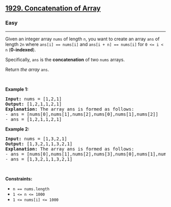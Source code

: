 <h2><a href="https://leetcode.com/problems/concatenation-of-array/">1929. Concatenation of Array</a></h2><h3>Easy</h3><hr><div style="user-select: auto;"><p style="user-select: auto;">Given an integer array <code style="user-select: auto;">nums</code> of length <code style="user-select: auto;">n</code>, you want to create an array <code style="user-select: auto;">ans</code> of length <code style="user-select: auto;">2n</code> where <code style="user-select: auto;">ans[i] == nums[i]</code> and <code style="user-select: auto;">ans[i + n] == nums[i]</code> for <code style="user-select: auto;">0 &lt;= i &lt; n</code> (<strong style="user-select: auto;">0-indexed</strong>).</p>

<p style="user-select: auto;">Specifically, <code style="user-select: auto;">ans</code> is the <strong style="user-select: auto;">concatenation</strong> of two <code style="user-select: auto;">nums</code> arrays.</p>

<p style="user-select: auto;">Return <em style="user-select: auto;">the array </em><code style="user-select: auto;">ans</code>.</p>

<p style="user-select: auto;">&nbsp;</p>
<p style="user-select: auto;"><strong style="user-select: auto;">Example 1:</strong></p>

<pre style="user-select: auto;"><strong style="user-select: auto;">Input:</strong> nums = [1,2,1]
<strong style="user-select: auto;">Output:</strong> [1,2,1,1,2,1]
<strong style="user-select: auto;">Explanation:</strong> The array ans is formed as follows:
- ans = [nums[0],nums[1],nums[2],nums[0],nums[1],nums[2]]
- ans = [1,2,1,1,2,1]</pre>

<p style="user-select: auto;"><strong style="user-select: auto;">Example 2:</strong></p>

<pre style="user-select: auto;"><strong style="user-select: auto;">Input:</strong> nums = [1,3,2,1]
<strong style="user-select: auto;">Output:</strong> [1,3,2,1,1,3,2,1]
<strong style="user-select: auto;">Explanation:</strong> The array ans is formed as follows:
- ans = [nums[0],nums[1],nums[2],nums[3],nums[0],nums[1],nums[2],nums[3]]
- ans = [1,3,2,1,1,3,2,1]
</pre>

<p style="user-select: auto;">&nbsp;</p>
<p style="user-select: auto;"><strong style="user-select: auto;">Constraints:</strong></p>

<ul style="user-select: auto;">
	<li style="user-select: auto;"><code style="user-select: auto;">n == nums.length</code></li>
	<li style="user-select: auto;"><code style="user-select: auto;">1 &lt;= n &lt;= 1000</code></li>
	<li style="user-select: auto;"><code style="user-select: auto;">1 &lt;= nums[i] &lt;= 1000</code></li>
</ul>
</div>